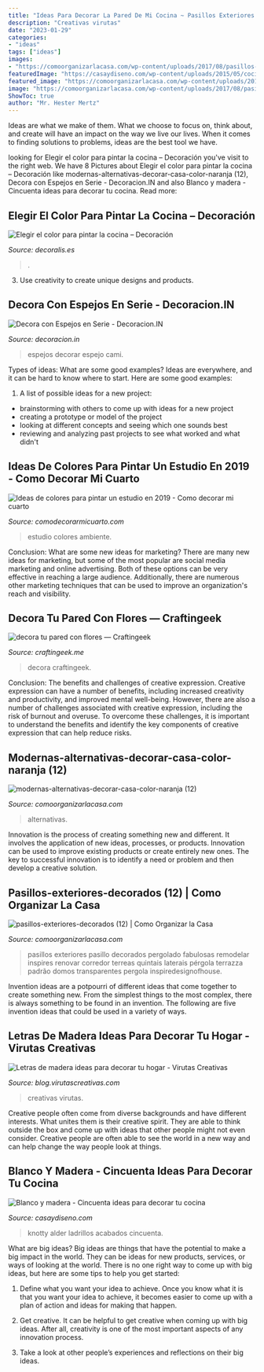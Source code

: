 ```yaml
---
title: "Ideas Para Decorar La Pared De Mi Cocina ~ Pasillos Exteriores Pasillo Decorados Pergolado Fabulosas Remodelar Inspires Renovar Corredor Terreas Quintais Laterais Pérgola Terrazza Padrão Domos Transparentes Pergola Inspiredesignofhouse"
description: "Creativas virutas"
date: "2023-01-29"
categories:
- "ideas"
tags: ["ideas"]
images:
- "https://comoorganizarlacasa.com/wp-content/uploads/2017/08/pasillos-exteriores-decorados-12.jpg"
featuredImage: "https://casaydiseno.com/wp-content/uploads/2015/05/cocina-ristica-pared-ladrillos.jpg"
featured_image: "https://comoorganizarlacasa.com/wp-content/uploads/2017/08/pasillos-exteriores-decorados-12.jpg"
image: "https://comoorganizarlacasa.com/wp-content/uploads/2017/08/pasillos-exteriores-decorados-12.jpg"
ShowToc: true
author: "Mr. Hester Mertz"
---
```



Ideas are what we make of them. What we choose to focus on, think about, and create will have an impact on the way we live our lives. When it comes to finding solutions to problems, ideas are the best tool we have.

	

		
looking for Elegir el color para pintar la cocina – Decoración you've visit to the right web. We have 8 Pictures about Elegir el color para pintar la cocina – Decoración like modernas-alternativas-decorar-casa-color-naranja (12), Decora con Espejos en Serie - Decoracion.IN and also Blanco y madera - Cincuenta ideas para decorar tu cocina. Read more:
		
    
## Elegir El Color Para Pintar La Cocina – Decoración

<img loading=lazy src="https://www.decoralis.es/wp-content/uploads/2015/12/colores-para-pintar-la-cocina.jpg" onerror="this.onerror=null;this.src='https://tse1.mm.bing.net/th?id=OIP.I0Vm7CWzPvBdIoNiwlkMHwHaE-&amp;pid=15.1';" alt="Elegir el color para pintar la cocina – Decoración">

_Source: decoralis.es_

>. 

	

3. Use creativity to create unique designs and products.

    
## Decora Con Espejos En Serie - Decoracion.IN

<img loading=lazy src="https://decoracion.in/wp-content/uploads/decorar-espejos.jpg" onerror="this.onerror=null;this.src='https://tse4.mm.bing.net/th?id=OIP.QIfHBqsim69QqvoAOmAVEQHaJ3&amp;pid=15.1';" alt="Decora con Espejos en Serie - Decoracion.IN">

_Source: decoracion.in_

>espejos decorar espejo cami. 

	

Types of ideas: What are some good examples?
Ideas are everywhere, and it can be hard to know where to start. Here are some good examples:
1. A list of possible ideas for a new project: 
- brainstorming with others to come up with ideas for a new project 
- creating a prototype or model of the project 
- looking at different concepts and seeing which one sounds best 
- reviewing and analyzing past projects to see what worked and what didn't 

    
## Ideas De Colores Para Pintar Un Estudio En 2019 - Como Decorar Mi Cuarto

<img loading=lazy src="https://comodecorarmicuarto.com/wp-content/uploads/2019/03/colores-para-pintar-un-estudio-juvenil-.jpg" onerror="this.onerror=null;this.src='https://tse4.mm.bing.net/th?id=OIP.1Z86Lpfyn9T0Ij8AsNOGVwAAAA&amp;pid=15.1';" alt="Ideas de colores para pintar un estudio en 2019 - Como decorar mi cuarto">

_Source: comodecorarmicuarto.com_

>estudio colores ambiente. 

	

Conclusion: What are some new ideas for marketing?
There are many new ideas for marketing, but some of the most popular are social media marketing and online advertising. Both of these options can be very effective in reaching a large audience. Additionally, there are numerous other marketing techniques that can be used to improve an organization's reach and visibility.

    
## Decora Tu Pared Con Flores — Craftingeek

<img loading=lazy src="https://i1.wp.com/craftingeek.me/wp-content/uploads/2018/03/decora-tu-pared-con-flores.jpg?ssl=1" onerror="this.onerror=null;this.src='https://tse4.mm.bing.net/th?id=OIP.RELO8iOH7iLtLNPaQBXpVwHaNO&amp;pid=15.1';" alt="decora tu pared con flores — Craftingeek">

_Source: craftingeek.me_

>decora craftingeek. 

	

Conclusion: The benefits and challenges of creative expression.
Creative expression can have a number of benefits, including increased creativity and productivity, and improved mental well-being. However, there are also a number of challenges associated with creative expression, including the risk of burnout and overuse. To overcome these challenges, it is important to understand the benefits and identify the key components of creative expression that can help reduce risks.

    
## Modernas-alternativas-decorar-casa-color-naranja (12)

<img loading=lazy src="https://comoorganizarlacasa.com/wp-content/uploads/2017/09/modernas-alternativas-decorar-casa-color-naranja-12.jpg" onerror="this.onerror=null;this.src='https://tse2.mm.bing.net/th?id=OIP.w5_AuOqz8KJ4Y1L0J-WtvAHaLH&amp;pid=15.1';" alt="modernas-alternativas-decorar-casa-color-naranja (12)">

_Source: comoorganizarlacasa.com_

>alternativas. 

	

Innovation is the process of creating something new and different. It involves the application of new ideas, processes, or products. Innovation can be used to improve existing products or create entirely new ones. The key to successful innovation is to identify a need or problem and then develop a creative solution.

    
## Pasillos-exteriores-decorados (12) | Como Organizar La Casa

<img loading=lazy src="https://comoorganizarlacasa.com/wp-content/uploads/2017/08/pasillos-exteriores-decorados-12.jpg" onerror="this.onerror=null;this.src='https://tse2.mm.bing.net/th?id=OIP.zbJO_f3eKw9dgNFwWXFMxwHaJ4&amp;pid=15.1';" alt="pasillos-exteriores-decorados (12) | Como Organizar la Casa">

_Source: comoorganizarlacasa.com_

>pasillos exteriores pasillo decorados pergolado fabulosas remodelar inspires renovar corredor terreas quintais laterais pérgola terrazza padrão domos transparentes pergola inspiredesignofhouse. 

	

Invention ideas are a potpourri of different ideas that come together to create something new. From the simplest things to the most complex, there is always something to be found in an invention. The following are five invention ideas that could be used in a variety of ways.

    
## Letras De Madera Ideas Para Decorar Tu Hogar - Virutas Creativas

<img loading=lazy src="http://blog.virutascreativas.com/wp-content/uploads/2017/01/IMG_8030.jpg" onerror="this.onerror=null;this.src='https://tse1.mm.bing.net/th?id=OIP.vGFTvA_YM2apBv83czu-awHaE8&amp;pid=15.1';" alt="Letras de madera ideas para decorar tu hogar - Virutas Creativas">

_Source: blog.virutascreativas.com_

>creativas virutas. 

	

Creative people often come from diverse backgrounds and have different interests. What unites them is their creative spirit. They are able to think outside the box and come up with ideas that other people might not even consider. Creative people are often able to see the world in a new way and can help change the way people look at things.

    
## Blanco Y Madera - Cincuenta Ideas Para Decorar Tu Cocina

<img loading=lazy src="https://casaydiseno.com/wp-content/uploads/2015/05/cocina-ristica-pared-ladrillos.jpg" onerror="this.onerror=null;this.src='https://tse4.mm.bing.net/th?id=OIP.NJiBMMu9_gEHZFPioDK4jwHaE7&amp;pid=15.1';" alt="Blanco y madera - Cincuenta ideas para decorar tu cocina">

_Source: casaydiseno.com_

>knotty alder ladrillos acabados cincuenta. 

	

What are big ideas?
Big ideas are things that have the potential to make a big impact in the world. They can be ideas for new products, services, or ways of looking at the world. There is no one right way to come up with big ideas, but here are some tips to help you get started:
1. Define what you want your idea to achieve. Once you know what it is that you want your idea to achieve, it becomes easier to come up with a plan of action and ideas for making that happen.

2. Get creative. It can be helpful to get creative when coming up with big ideas. After all, creativity is one of the most important aspects of any innovation process.

3. Take a look at other people’s experiences and reflections on their big ideas.

